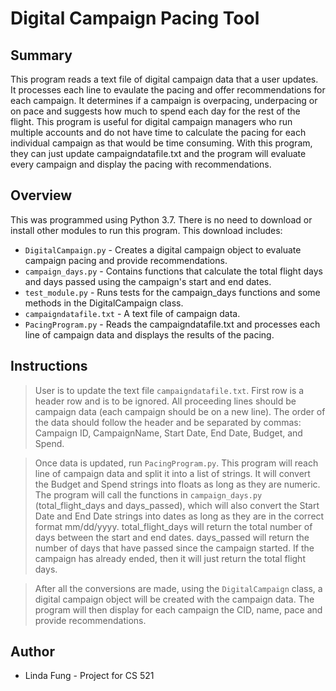 # Digital Campaign Pacing Tool

## Summary
This program reads a text file of digital campaign data that a user updates. It processes each line to evaulate the pacing and offer recommendations for each campaign. It determines if a campaign is overpacing, underpacing or on pace and suggests how much to spend each day for the rest of the flight. This program is useful for digital campaign managers who run multiple accounts and do not have time to calculate the pacing for each individual campaign as that would be time consuming. With this program, they can just update campaigndatafile.txt and the program will evaluate every campaign and display the pacing with recommendations.

## Overview
This was programmed using Python 3.7.
There is no need to download or install other modules to run this program.
This download includes:
- `DigitalCampaign.py` - Creates a digital campaign object to evaluate campaign pacing and provide recommendations.
- `campaign_days.py` - Contains functions that calculate the total flight days and days passed using the campaign's start and end dates.
- `test_module.py` - Runs tests for the campaign_days functions and some methods in the DigitalCampaign class.
- `campaigndatafile.txt` - A text file of campaign data.
- `PacingProgram.py` - Reads the campaigndatafile.txt and processes each line of campaign data and displays the results of the pacing.
     
## Instructions
>User is to update the text file `campaigndatafile.txt`. First row is a header row and is to be ignored. All proceeding lines should be campaign data (each campaign should be on a new line). The order of the data should follow the header and be separated by commas: Campaign ID, CampaignName, Start Date, End Date, Budget, and Spend.

>Once data is updated, run `PacingProgram.py`. This program will reach line of campaign data and split it into a list of strings. It will convert the Budget and Spend strings into floats as long as they are numeric. The program will call the functions in `campaign_days.py` (total_flight_days and days_passed), which will also convert the Start Date and End Date strings into dates as long as they are in the correct format mm/dd/yyyy. total_flight_days will return the total number of days between the start and end dates. days_passed will return the number of days that have passed since the campaign started. If the campaign has already ended, then it will just return the total flight days.

>After all the conversions are made, using the `DigitalCampaign` class, a digital campaign object will be created with the campaign data. The program will then display for each campaign the CID, name, pace and provide recommendations.

## Author
* Linda Fung - Project for CS 521
